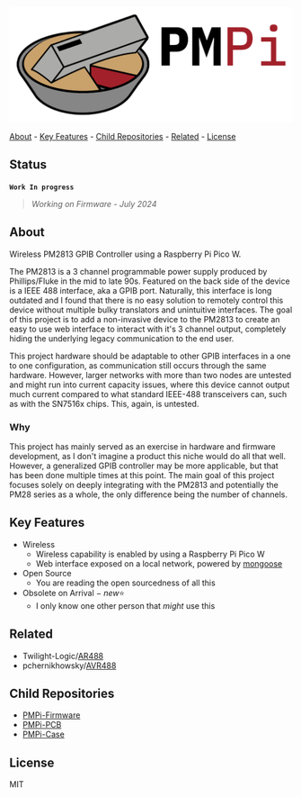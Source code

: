 <!-- PROJECT: PMPi -->
<!-- TITLE: PMPi -->
<!-- FONT: IBM Plex -->
<!-- KEYWORDS: Controller, Raspberry Pi Pico W, Embedded, Hardware, Firmware -->
<!-- LANGUAGES: C, C++, Python -->
<!-- TECHNOLOGY: Mongoose Embedded Web Server, RESTful API, Altium -->
<!-- STATUS: Work In Progress -->

![PMPi-Logo](<PMPi-Logo/PMPi Logo Full.png>)

[About](#about) - [Key Features](#key-features) - [Child Repositories](#child-repositories) - [Related](#related) - [License](#license)

## Status

**`Work In progress`**
> *Working on Firmware - July 2024*

## About
<!-- DESCRIPTION START -->
Wireless PM2813 GPIB Controller using a Raspberry Pi Pico W.

The PM2813 is a 3 channel programmable power supply produced by Phillips/Fluke in the mid to late 90s. Featured on the back side of the device is a IEEE 488 interface, aka a GPIB port. Naturally, this interface is long outdated and I found that there is no easy solution to remotely control this device without multiple bulky translators and unintuitive interfaces.
The goal of this project is to add a non-invasive device to the PM2813 to create an easy to use web interface to interact with it's 3 channel output, completely hiding the underlying legacy communication to the end user.
<!-- DESCRIPTION END -->

This project hardware should be adaptable to other GPIB interfaces in a one to one configuration,
as communication still occurs through the same hardware. However, larger networks with more than two nodes are untested and might run into current capacity issues,
where this device cannot output much current compared to what standard IEEE-488 transceivers can, such as with the SN7516x chips. This, again, is untested.

### Why

This project has mainly served as an exercise in hardware and firmware development, as I don't imagine a product this niche would do all that well. However, a generalized GPIB controller may be more applicable, but that has been done multiple times at this point. The main goal of this project focuses solely on deeply integrating with the PM2813 and potentially the PM28 series as a whole, the only difference being the number of channels.

## Key Features

- Wireless
  - Wireless capability is enabled by using a Raspberry Pi Pico W
  - Web interface exposed on a local network, powered by [mongoose](https://mongoose.ws/)
- Open Source
  - You are reading the open sourcedness of all this
- Obsolete on Arrival $-$ *new*⭐
  - I only know one other person that *might* use this

<!-- ## Mechanical -->

<!-- case construction and mounting -->

<!-- ## Electrical -->

<!-- schematics and routing -->

<!-- ## Firmware -->

<!-- programming the Pico W and the Web UI -->

## Related

- Twilight-Logic/[AR488](https://github.com/Twilight-Logic/AR488)
- pchernikhowsky/[AVR488](https://github.com/pchernikhowsky/AVR488)

## Child Repositories

- [PMPi-Firmware](https://github.com/LeHuman/PMPi-Firmware)
- [PMPi-PCB](https://github.com/LeHuman/PMPi-PCB)
- [PMPi-Case](https://github.com/LeHuman/PMPi-Case)

## License

MIT
